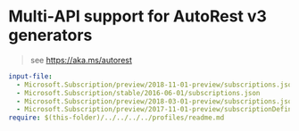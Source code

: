 # Multi-API support for AutoRest v3 generators

> see https://aka.ms/autorest

``` yaml $(enable-multi-api)
input-file:
  - Microsoft.Subscription/preview/2018-11-01-preview/subscriptions.json
  - Microsoft.Subscription/stable/2016-06-01/subscriptions.json
  - Microsoft.Subscription/preview/2018-03-01-preview/subscriptions.json
  - Microsoft.Subscription/preview/2017-11-01-preview/subscriptionDefinitions.json
require: $(this-folder)/../../../../profiles/readme.md
```
